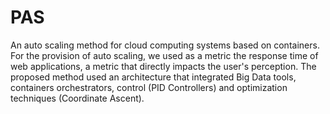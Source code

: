 # PAS

An auto scaling method for cloud computing systems based on containers. For the provision of auto scaling, we used as a metric the response time of web applications, a metric that directly impacts the user's perception. The proposed method used an architecture that integrated Big Data tools, containers orchestrators, control (PID Controllers) and optimization techniques (Coordinate Ascent).
